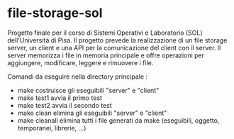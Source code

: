 # file-storage-sol
Progetto finale per il corso di Sistemi Operativi e Laboratorio (SOL) dell'Università di Pisa. 
Il progetto prevede la realizzazione di un file storage server, un client e una API per la comunicazione del client con il server.
Il server memorizza i file in memoria principale e offre operazioni per aggiungere, modificare, leggere e rimuovere i file.


Comandi da eseguire nella directory principale : 

- make 		        costruisce gli eseguibili "server" e "client"
- make test1	    avvia il primo test
- make test2	    avvia il secondo test
- make clean	    elimina gli eseguibili "server" e "client" 
- make cleanall	  elimina tutti i file generati da make (eseguibili, oggetto, temporanei, librerie, ...)


